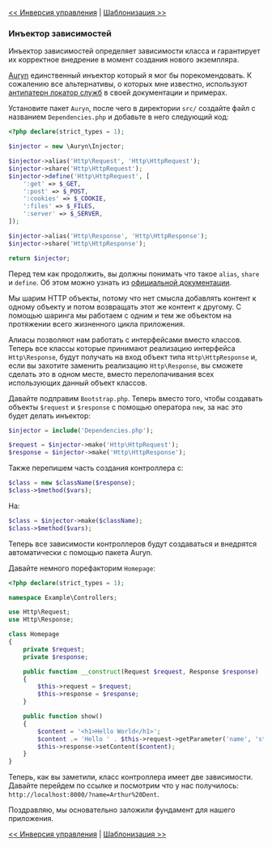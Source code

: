 [<< Инверсия управления](07-inversion-of-control.md) | [Шаблонизация >>](09-templating.md)

### Инъектор зависимостей

Инъектор зависимостей определяет зависимости класса и гарантирует их корректное внедрение в момент создания нового экземпляра.

[Auryn](https://github.com/rdlowrey/Auryn) единственный инъектор который я мог бы порекомендовать. К сожалению все альтернативы, о которых мне известно, используют [антипатерн локатор служб](http://blog.ploeh.dk/2010/02/03/ServiceLocatorisanAnti-Pattern/) в своей документации и примерах.

Установите пакет `Auryn`, после чего в директории `src/` создайте файл с названием `Dependencies.php` и добавьте в него следующий код:

```php
<?php declare(strict_types = 1);

$injector = new \Auryn\Injector;

$injector->alias('Http\Request', 'Http\HttpRequest');
$injector->share('Http\HttpRequest');
$injector->define('Http\HttpRequest', [
    ':get' => $_GET,
    ':post' => $_POST,
    ':cookies' => $_COOKIE,
    ':files' => $_FILES,
    ':server' => $_SERVER,
]);

$injector->alias('Http\Response', 'Http\HttpResponse');
$injector->share('Http\HttpResponse');

return $injector;
```

Перед тем как продолжить, вы должны понимать что такое `alias`, `share` и `define`. Об этом можно узнать из [официальной документации](https://github.com/rdlowrey/Auryn).

Мы шарим HTTP объекты, потому что нет смысла добавлять контент к одному объекту и потом возвращать этот же контент к другому. С помощью шаринга мы работаем с одним и тем же объектом на протяжении всего жизненного цикла приложения.

Алиасы позволяют нам работать с интерфейсами вместо классов. Теперь все классы которые принимают реализацию интерфейса `Http\Response`, будут получать на вход объект типа `Http\HttpResponse` и, если вы захотите заменить реализацию `Http\Response`, вы сможете сделать это в одном месте, вместо перелопачивания всех использующих данный объект классов.

Давайте подправим `Bootstrap.php`. Теперь вместо того, чтобы создавать объекты `$request` и `$response` с помощью оператора `new`, за нас это будет делать инъектор:

```php
$injector = include('Dependencies.php');

$request = $injector->make('Http\HttpRequest');
$response = $injector->make('Http\HttpResponse');
```

Также перепишем часть создания контроллера с:

```php
$class = new $className($response);
$class->$method($vars);
```
На:

```php
$class = $injector->make($className);
$class->$method($vars);
```

Теперь все зависимости контроллеров будут создаваться и внедрятся автоматически с помощью пакета Auryn.

Давайте немного порефакторим `Homepage`:

```php
<?php declare(strict_types = 1);

namespace Example\Controllers;

use Http\Request;
use Http\Response;

class Homepage
{
    private $request;
    private $response;

    public function __construct(Request $request, Response $response)
    {
        $this->request = $request;
        $this->response = $response;
    }

    public function show()
    {
        $content = '<h1>Hello World</h1>';
        $content .= 'Hello ' . $this->request->getParameter('name', 'stranger');
        $this->response->setContent($content);
    }
}
```
Теперь, как вы заметили, класс контроллера имеет две зависимости. Давайте перейдем по ссылке и посмотрим что у нас получилось: `http://localhost:8000/?name=Arthur%20Dent`.

Поздравляю, мы основательно заложили фундамент для нашего приложения.

[<< Инверсия управления](07-inversion-of-control.md) | [Шаблонизация >>](09-templating.md)
